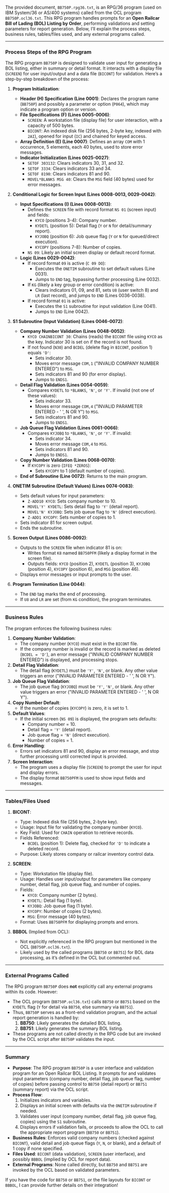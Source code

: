 The provided document, `BB750P.rpg36.txt`, is an RPG/36 program (used on IBM System/36 or AS/400 systems) called from the OCL program `BB750P.ocl36.txt`. This RPG program handles prompts for an **Open Railcar Bill of Lading (BOL) Listing by Order**, performing validations and setting parameters for report generation. Below, I’ll explain the process steps, business rules, tables/files used, and any external programs called.

---

### **Process Steps of the RPG Program**

The RPG program `BB750P` is designed to validate user input for generating a BOL listing, either in summary or detail format. It interacts with a display file (`SCREEN`) for user input/output and a data file (`BICONT`) for validation. Here’s a step-by-step breakdown of the process:

1. **Program Initialization**:
   - **Header (H) Specification (Line 0001)**: Declares the program name (`BB750P`) and possibly a parameter or option (`P064`), which may indicate a program option or version.
   - **File Specifications (F) (Lines 0005-0006)**:
     - `SCREEN`: A workstation file (display file) for user interaction, with a capacity of 500 bytes.
     - `BICONT`: An indexed disk file (256 bytes, 2-byte key, indexed with `2AI`), opened for input (`IC`) and chained for keyed access.
   - **Array Definition (E) (Line 0007)**: Defines an array `COM` with 1 occurrence, 5 elements, each 40 bytes, used to store error messages.
   - **Indicator Initialization (Lines 0025-0027)**:
     - `SETOF 303132`: Clears indicators 30, 31, and 32.
     - `SETOF 3334`: Clears indicators 33 and 34.
     - `SETOF 8190`: Clears indicators 81 and 90.
     - `MOVEL*BLANKS MSG 40`: Clears the `MSG` field (40 bytes) used for error messages.

2. **Conditional Logic for Screen Input (Lines 0008-0013, 0029-0042)**:
   - **Input Specifications (I) (Lines 0008-0013)**:
     - Defines the `SCREEN` file with record format `NS 01` (screen input) and fields:
       - `KYCO` (positions 3-4): Company number.
       - `KYDETL` (position 5): Detail flag (`Y` or `N` for detail/summary report).
       - `KYJOBQ` (position 6): Job queue flag (`Y` or `N` for queued/direct execution).
       - `KYCOPY` (positions 7-8): Number of copies.
     - `NS 09`: Likely an initial screen display or default record format.
   - **Logic (Lines 0029-0042)**:
     - If record format `09` is active (`C 09 DO`):
       - Executes the `ONETIM` subroutine to set default values (Line 0031).
       - Jumps to `END` tag, bypassing further processing (Line 0032).
     - If `KG` (likely a key group or error condition) is active:
       - Clears indicators 01, 09, and 81, sets `U8` (user switch 8) and `LR` (last record), and jumps to `END` (Lines 0036-0038).
     - If record format `01` is active:
       - Executes the `S1` subroutine for input validation (Line 0041).
       - Jumps to `END` (Line 0042).

3. **S1 Subroutine (Input Validation) (Lines 0046-0072)**:
   - **Company Number Validation (Lines 0048-0052)**:
     - `KYCO CHAINBICONT 30`: Chains (reads) the `BICONT` file using `KYCO` as the key. Indicator 30 is set on if the record is not found.
     - If not found (`N30`) and `BCDEL` (delete flag in `BICONT`, position 1) equals `'D'`:
       - Sets indicator 30.
       - Moves error message `COM,1` ("INVALID COMPANY NUMBER ENTERED") to `MSG`.
       - Sets indicators 81 and 90 (for error display).
       - Jumps to `ENDS1`.
   - **Detail Flag Validation (Lines 0054-0059)**:
     - Compares `KYDETL` to `*BLANKS`, `'N'`, or `'Y'`. If invalid (not one of these values):
       - Sets indicator 33.
       - Moves error message `COM,4` ("INVALID PARAMETER ENTERED - ' ', N OR Y") to `MSG`.
       - Sets indicators 81 and 90.
       - Jumps to `ENDS1`.
   - **Job Queue Flag Validation (Lines 0061-0066)**:
     - Compares `KYJOBQ` to `*BLANKS`, `'N'`, or `'Y'`. If invalid:
       - Sets indicator 34.
       - Moves error message `COM,4` to `MSG`.
       - Sets indicators 81 and 90.
       - Jumps to `ENDS1`.
   - **Copy Number Validation (Lines 0068-0070)**:
     - If `KYCOPY` is zero (`IFEQ *ZEROS`):
       - Sets `KYCOPY` to 1 (default number of copies).
   - **End of Subroutine (Line 0072)**: Returns to the main program.

4. **ONETIM Subroutine (Default Values) (Lines 0074-0083)**:
   - Sets default values for input parameters:
     - `Z-ADD10 KYCO`: Sets company number to 10.
     - `MOVEL'Y' KYDETL`: Sets detail flag to `'Y'` (detail report).
     - `MOVEL'N' KYJOBQ`: Sets job queue flag to `'N'` (direct execution).
     - `Z-ADD1 KYCOPY`: Sets number of copies to 1.
   - Sets indicator 81 for screen output.
   - Ends the subroutine.

5. **Screen Output (Lines 0086-0092)**:
   - Outputs to the `SCREEN` file when indicator 81 is on:
     - Writes format `K8` named `BB750PFM` (likely a display format in the screen file).
     - Outputs fields: `KYCO` (position 2), `KYDETL` (position 3), `KYJOBQ` (position 4), `KYCOPY` (position 6), and `MSG` (position 46).
   - Displays error messages or input prompts to the user.

6. **Program Termination (Line 0044)**:
   - The `END` tag marks the end of processing.
   - If `U8` and `LR` are set (from `KG` condition), the program terminates.

---

### **Business Rules**

The program enforces the following business rules:
1. **Company Number Validation**:
   - The company number (`KYCO`) must exist in the `BICONT` file.
   - If the company number is invalid or the record is marked as deleted (`BCDEL = 'D'`), an error message ("INVALID COMPANY NUMBER ENTERED") is displayed, and processing stops.
2. **Detail Flag Validation**:
   - The detail flag (`KYDETL`) must be `'Y'`, `'N'`, or blank. Any other value triggers an error ("INVALID PARAMETER ENTERED - ' ', N OR Y").
3. **Job Queue Flag Validation**:
   - The job queue flag (`KYJOBQ`) must be `'Y'`, `'N'`, or blank. Any other value triggers an error ("INVALID PARAMETER ENTERED - ' ', N OR Y").
4. **Copy Number Default**:
   - If the number of copies (`KYCOPY`) is zero, it is set to 1.
5. **Default Values**:
   - If the initial screen (`NS 09`) is displayed, the program sets defaults:
     - Company number = 10.
     - Detail flag = `'Y'` (detail report).
     - Job queue flag = `'N'` (direct execution).
     - Number of copies = 1.
6. **Error Handling**:
   - Errors set indicators 81 and 90, display an error message, and stop further processing until corrected input is provided.
7. **Screen Interaction**:
   - The program uses a display file (`SCREEN`) to prompt the user for input and display errors.
   - The display format `BB750PFM` is used to show input fields and messages.

---

### **Tables/Files Used**

1. **BICONT**:
   - Type: Indexed disk file (256 bytes, 2-byte key).
   - Usage: Input file for validating the company number (`KYCO`).
   - Key Field: Used for `CHAIN` operation to retrieve records.
   - Fields Referenced:
     - `BCDEL` (position 1): Delete flag, checked for `'D'` to indicate a deleted record.
   - Purpose: Likely stores company or railcar inventory control data.

2. **SCREEN**:
   - Type: Workstation file (display file).
   - Usage: Handles user input/output for parameters like company number, detail flag, job queue flag, and number of copies.
   - Fields:
     - `KYCO`: Company number (2 bytes).
     - `KYDETL`: Detail flag (1 byte).
     - `KYJOBQ`: Job queue flag (1 byte).
     - `KYCOPY`: Number of copies (2 bytes).
     - `MSG`: Error message (40 bytes).
   - Format: Uses `BB750PFM` for displaying prompts and errors.

3. **BBBOL** (Implied from OCL):
   - Not explicitly referenced in the RPG program but mentioned in the OCL (`BB750P.ocl36.txt`).
   - Likely used by the called programs (`BB750` or `BB751`) for BOL data processing, as it’s defined in the OCL but commented out.

---

### **External Programs Called**

The RPG program `BB750P` does **not** explicitly call any external programs within its code. However:
- The OCL program (`BB750P.ocl36.txt`) calls `BB750` or `BB751` based on the `KYDETL` flag (`Y` for detail via `BB750`, else summary via `BB751`).
- Thus, `BB750P` serves as a front-end validation program, and the actual report generation is handled by:
  1. **BB750**: Likely generates the detailed BOL listing.
  2. **BB751**: Likely generates the summary BOL listing.
- These programs are not called directly in the RPG code but are invoked by the OCL script after `BB750P` validates the input.

---

### **Summary**

- **Purpose**: The RPG program `BB750P` is a user interface and validation program for an Open Railcar BOL Listing. It prompts for and validates input parameters (company number, detail flag, job queue flag, number of copies) before passing control to `BB750` (detail report) or `BB751` (summary report) via the OCL script.
- **Process Flow**:
  1. Initializes indicators and variables.
  2. Displays an initial screen with defaults via the `ONETIM` subroutine if needed.
  3. Validates user input (company number, detail flag, job queue flag, copies) using the `S1` subroutine.
  4. Displays errors if validation fails, or proceeds to allow the OCL to call the appropriate report program (`BB750` or `BB751`).
- **Business Rules**: Enforces valid company numbers (checked against `BICONT`), valid detail and job queue flags (`Y`, `N`, or blank), and a default of 1 copy if none specified.
- **Files Used**: `BICONT` (data validation), `SCREEN` (user interface), and possibly `BBBOL` (implied by OCL for report data).
- **External Programs**: None called directly, but `BB750` and `BB751` are invoked by the OCL based on validated parameters.

If you have the code for `BB750` or `BB751`, or the file layouts for `BICONT` or `BBBOL`, I can provide further details on their integration!
